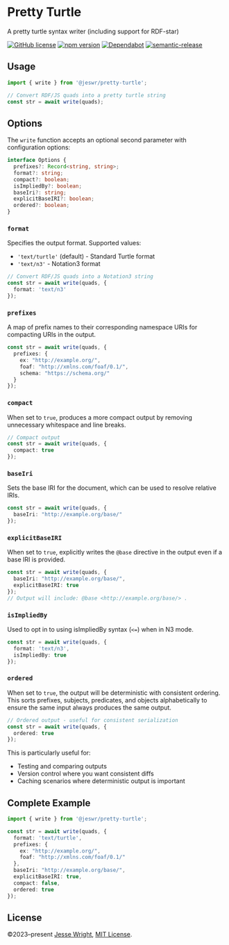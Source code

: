 # Pretty Turtle

A pretty turtle syntax writer (including support for RDF-star)

[![GitHub license](https://img.shields.io/github/license/jeswr/pretty-turtle.svg)](https://github.com/jeswr/pretty-turtle/blob/master/LICENSE)
[![npm version](https://img.shields.io/npm/v/@jeswr/pretty-turtle.svg)](https://www.npmjs.com/package/@jeswr/pretty-turtle)
[![Dependabot](https://badgen.net/badge/Dependabot/enabled/green?icon=dependabot)](https://dependabot.com/)
[![semantic-release](https://img.shields.io/badge/%20%20%F0%9F%93%A6%F0%9F%9A%80-semantic--release-e10079.svg)](https://github.com/semantic-release/semantic-release)

## Usage

```ts
import { write } from '@jeswr/pretty-turtle';

// Convert RDF/JS quads into a pretty turtle string
const str = await write(quads);
```

## Options

The `write` function accepts an optional second parameter with configuration options:

```ts
interface Options {
  prefixes?: Record<string, string>;
  format?: string;
  compact?: boolean;
  isImpliedBy?: boolean;
  baseIri?: string;
  explicitBaseIRI?: boolean;
  ordered?: boolean;
}
```

### `format`

Specifies the output format. Supported values:

- `'text/turtle'` (default) - Standard Turtle format
- `'text/n3'` - Notation3 format

```ts
// Convert RDF/JS quads into a Notation3 string
const str = await write(quads, {
  format: 'text/n3'
});
```

### `prefixes`

A map of prefix names to their corresponding namespace URIs for compacting URIs in the output.

```ts
const str = await write(quads, {
  prefixes: {
    ex: "http://example.org/",
    foaf: "http://xmlns.com/foaf/0.1/",
    schema: "https://schema.org/"
  }
});
```

### `compact`

When set to `true`, produces a more compact output by removing unnecessary whitespace and line breaks.

```ts
// Compact output
const str = await write(quads, {
  compact: true
});
```

### `baseIri`

Sets the base IRI for the document, which can be used to resolve relative IRIs.

```ts
const str = await write(quads, {
  baseIri: "http://example.org/base/"
});
```

### `explicitBaseIRI`

When set to `true`, explicitly writes the `@base` directive in the output even if a base IRI is provided.

```ts
const str = await write(quads, {
  baseIri: "http://example.org/base/",
  explicitBaseIRI: true
});
// Output will include: @base <http://example.org/base/> .
```

### `isImpliedBy`

Used to opt in to using isImpliedBy syntax (`<=`) when in N3 mode.

```ts
const str = await write(quads, {
  format: 'text/n3',
  isImpliedBy: true
});
```

### `ordered`

When set to `true`, the output will be deterministic with consistent ordering. This sorts prefixes, subjects, predicates, and objects alphabetically to ensure the same input always produces the same output.

```ts
// Ordered output - useful for consistent serialization
const str = await write(quads, {
  ordered: true
});
```

This is particularly useful for:
- Testing and comparing outputs
- Version control where you want consistent diffs
- Caching scenarios where deterministic output is important

## Complete Example

```ts
import { write } from '@jeswr/pretty-turtle';

const str = await write(quads, {
  format: 'text/turtle',
  prefixes: {
    ex: "http://example.org/",
    foaf: "http://xmlns.com/foaf/0.1/"
  },
  baseIri: "http://example.org/base/",
  explicitBaseIRI: true,
  compact: false,
  ordered: true
});
```

## License

©2023–present
[Jesse Wright](https://github.com/jeswr),
[MIT License](https://github.com/jeswr/pretty-turtle/blob/master/LICENSE).
